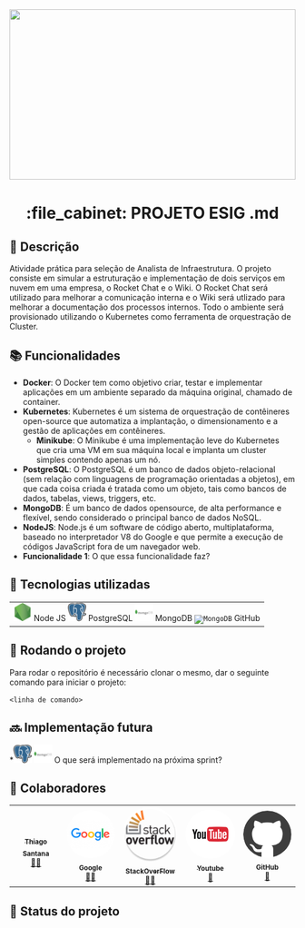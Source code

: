 <img src="https://scontent.fnat2-1.fna.fbcdn.net/v/t39.30808-6/238342261_210080597742177_8206461851856926361_n.jpg?_nc_cat=101&ccb=1-5&_nc_sid=6e5ad9&_nc_ohc=SaFCQtUegHYAX8ckb2B&_nc_ht=scontent.fnat2-1.fna&oh=ff67f6ffb199b1811fd4014e90f578fc&oe=619B46EE" height="300" width="100%" />

<h1 align="center">:file_cabinet: PROJETO ESIG .md</h1>

## :memo: Descrição
Atividade prática para seleção de Analista de Infraestrutura.
O projeto consiste em simular a estruturação e implementação de dois serviços em nuvem em uma empresa, o Rocket Chat e o Wiki.
O Rocket Chat será utilizado para melhorar a comunicação interna e o Wiki será utlizado para melhorar a documentação dos processos internos.
Todo o ambiente será provisionado utilizando o Kubernetes como ferramenta de orquestração de Cluster.


## :books: Funcionalidades
* <b>Docker</b>: O Docker tem como objetivo criar, testar e implementar aplicações em um ambiente separado da máquina original, chamado de container.   
* <b>Kubernetes</b>: Kubernetes é um sistema de orquestração de contêineres open-source que automatiza a implantação, o dimensionamento e a gestão de aplicações em contêineres.  
  * <b>Minikube</b>: O Minikube é uma implementação leve do Kubernetes que cria uma VM em sua máquina local e implanta um cluster simples contendo apenas um nó.
* <b>PostgreSQL</b>: O PostgreSQL é um banco de dados objeto-relacional (sem relação com linguagens de programação orientadas a objetos), em que cada coisa criada é tratada como um objeto, tais como bancos de dados, tabelas, views, triggers, etc.
* <b>MongoDB</b>: É um banco de dados opensource, de alta performance e flexível, sendo considerado o principal banco de dados NoSQL.
* <b>NodeJS</b>: Node.js é um software de código aberto, multiplataforma, baseado no interpretador V8 do Google e que permite a execução de códigos JavaScript fora de um navegador web.
* <b>Funcionalidade 1</b>: O que essa funcionalidade faz?

## :wrench: Tecnologias utilizadas
<table>
  <tr>
  <td align="center"><code><img height="32" src="https://raw.githubusercontent.com/github/explore/80688e429a7d4ef2fca1e82350fe8e3517d3494d/topics/nodejs/nodejs.png" alt="Nodejs"/></code>    Node JS
  <code><img height="32" src="https://raw.githubusercontent.com/github/explore/80688e429a7d4ef2fca1e82350fe8e3517d3494d/topics/postgresql/postgresql.png" alt="PostegreSQL"/></code>    PostgreSQL
  <code><img height="32" src="https://raw.githubusercontent.com/github/explore/80688e429a7d4ef2fca1e82350fe8e3517d3494d/topics/mongodb/mongodb.png" alt="MongoDB"/></code>   MongoDB
   <code><img height="32" src="https://img.icons8.com/ios-glyphs/2x/github-2.png" alt="MongoDB"/></code>   GitHub
</table>

## :rocket: Rodando o projeto
Para rodar o repositório é necessário clonar o mesmo, dar o seguinte comando para iniciar o projeto:
```
<linha de comando>
```

## :soon: Implementação futura
*<code><img height="32" src="https://raw.githubusercontent.com/github/explore/80688e429a7d4ef2fca1e82350fe8e3517d3494d/topics/postgresql/postgresql.png" alt="PostegreSQL"/></code>
<code><img height="32" src="https://raw.githubusercontent.com/github/explore/80688e429a7d4ef2fca1e82350fe8e3517d3494d/topics/mongodb/mongodb.png" alt="MongoDB"/></code> O que será implementado na próxima sprint?

## :handshake: Colaboradores
<table>
  <tr>
    <td align="center"><a href="https://github.com/thimasan"><img style="border-radius: 50%;" src="https://avatars.githubusercontent.com/u/53660425?v=4" width="100px;" alt=""/><br /><sub><b>Thiago Santana</b></sub></a><br /><a href="https://github.com/thimasan" title="Thimasan">👨‍🚀</a></td>
    <td align="center"><a href="https://www.google.com"><img style="border-radius: 50%;" src="https://github.com/thimasan/ESIG_Project/blob/main/imagens_repositorio/Google.png?raw=true" width="100px;" alt=""/><br /><sub><b>Google</b></sub></a><br /><a href="/www.google.com" title="Enciclopédia">👨‍🚀</a></td>
    <td align="center"><a href="https://pt.stackoverflow.com/"><img style="border-radius: 50%;" src="https://github.com/thimasan/ESIG_Project/blob/main/imagens_repositorio/STACK.png?raw=true" width="100px;" alt=""/><br /><sub><b>StackOverFlow</b></sub></a><br /><a href=https://pt.stackoverflow.com/" title="Consultas">👨‍🚀</a></td>
    <td align="center"><a href="https://www.youtube.com"><img style="border-radius: 50%;" src="https://github.com/thimasan/ESIG_Project/blob/main/imagens_repositorio/youtube%20pequeno.png?raw=true4" width="100px;" alt=""/><br /><sub><b>Youtube</b></sub></a><br /><a href="https://www.youtube.com" title="Professor">🚀</a></td>
    <td align="center"><a href="https://github.com/"><img style="border-radius: 50%;" src="https://github.com/thimasan/ESIG_Project/blob/main/imagens_repositorio/github.png?raw=true" width="100px;" alt=""/><br /><sub><b>GitHub</b></sub></a><br /><a href="https://github.com" title="Mercado">🚀</a></td>
  </tr>
</table>

## :dart: Status do projeto
